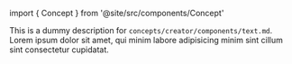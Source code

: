 import { Concept } from '@site/src/components/Concept'

<Concept
  title    = "components/text"
  kind     = "Advanced"
  category = "Creator"
  block    = {true}>
This is a dummy description for `concepts/creator/components/text.md`.
Lorem ipsum dolor sit amet, qui minim labore adipisicing minim sint cillum sint consectetur cupidatat.
</Concept>

